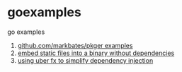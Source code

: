 # goexamples

go examples

1. [github.com/markbates/pkger examples](./pkger-examples)
1. [embed static files into a binary without dependencies](./static-nodep)
1. [using uber fx to simplify dependency injection](./fx-example)
